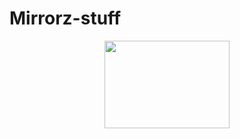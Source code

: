 

  # Mirrorz-stuff


<p align="center">
<img width="200" height="140" src=https://i.imgur.com/z4MB0Wq.png/460/300">
